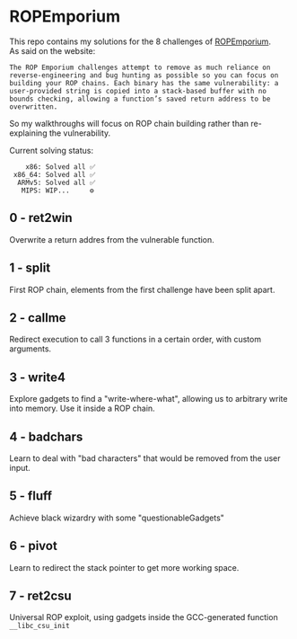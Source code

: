 # ROPEmporium

This repo contains my solutions for the 8 challenges of [ROPEmporium](https://ropemporium.com/).   
As said on the website:
```
The ROP Emporium challenges attempt to remove as much reliance on reverse-engineering and bug hunting as possible so you can focus on building your ROP chains. Each binary has the same vulnerability: a user-provided string is copied into a stack-based buffer with no bounds checking, allowing a function’s saved return address to be overwritten.
```
So my walkthroughs will focus on ROP chain building rather than re-explaining the vulnerability.

Current solving status:
```
    x86: Solved all ✅
 x86_64: Solved all ✅
  ARMv5: Solved all ✅
   MIPS: WIP...     ⚙
```
## 0 - ret2win
Overwrite a return addres from the vulnerable function.

## 1 - split
First ROP chain, elements from the first challenge have been split apart.

## 2 - callme
Redirect execution to call 3 functions in a certain order, with custom arguments.

## 3 - write4
Explore gadgets to find a "write-where-what", allowing us to arbitrary write into memory.
Use it inside a ROP chain.

## 4 - badchars
Learn to deal with "bad characters" that would be removed from the user input.

## 5 - fluff
Achieve black wizardry with some "questionableGadgets"

## 6 - pivot
Learn to redirect the stack pointer to get more working space.

## 7 - ret2csu
Universal ROP exploit, using gadgets inside the GCC-generated function `__libc_csu_init`
